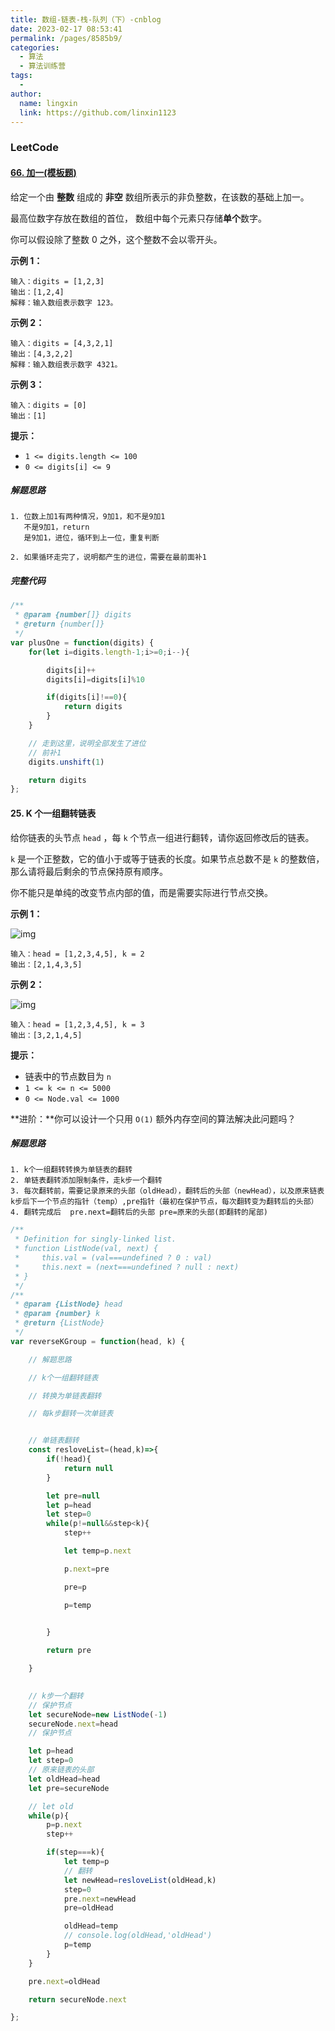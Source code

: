 ```yaml
---
title: 数组-链表-栈-队列（下）-cnblog
date: 2023-02-17 08:53:41
permalink: /pages/8585b9/
categories:
  - 算法
  - 算法训练营
tags:
  - 
author: 
  name: lingxin
  link: https://github.com/linxin1123
---
```

### LeetCode

#### [66. 加一(模板题)](https://leetcode.cn/problems/plus-one/description/)

给定一个由 **整数** 组成的 **非空** 数组所表示的非负整数，在该数的基础上加一。

最高位数字存放在数组的首位， 数组中每个元素只存储**单个**数字。

你可以假设除了整数 0 之外，这个整数不会以零开头。

 

**示例 1：**

```
输入：digits = [1,2,3]
输出：[1,2,4]
解释：输入数组表示数字 123。
```

**示例 2：**

```
输入：digits = [4,3,2,1]
输出：[4,3,2,2]
解释：输入数组表示数字 4321。
```

**示例 3：**

```
输入：digits = [0]
输出：[1]
```

 

**提示：**

- `1 <= digits.length <= 100`
- `0 <= digits[i] <= 9`



##### 解题思路

```shell
1. 位数上加1有两种情况，9加1，和不是9加1
   不是9加1，return
   是9加1，进位，循环到上一位，重复判断
   
2. 如果循环走完了，说明都产生的进位，需要在最前面补1
```



##### 完整代码

```js
/**
 * @param {number[]} digits
 * @return {number[]}
 */
var plusOne = function(digits) {
    for(let i=digits.length-1;i>=0;i--){

        digits[i]++
        digits[i]=digits[i]%10

        if(digits[i]!==0){
            return digits
        }
    }

    // 走到这里，说明全部发生了进位
    // 前补1
    digits.unshift(1)

    return digits
};
```



#### 25. K 个一组翻转链表


给你链表的头节点 `head` ，每 `k` 个节点一组进行翻转，请你返回修改后的链表。

`k` 是一个正整数，它的值小于或等于链表的长度。如果节点总数不是 `k` 的整数倍，那么请将最后剩余的节点保持原有顺序。

你不能只是单纯的改变节点内部的值，而是需要实际进行节点交换。

 

**示例 1：**

![img](https://assets.leetcode.com/uploads/2020/10/03/reverse_ex1.jpg)

```
输入：head = [1,2,3,4,5], k = 2
输出：[2,1,4,3,5]
```

**示例 2：**

![img](https://assets.leetcode.com/uploads/2020/10/03/reverse_ex2.jpg)

```
输入：head = [1,2,3,4,5], k = 3
输出：[3,2,1,4,5]
```

 

**提示：**

- 链表中的节点数目为 `n`
- `1 <= k <= n <= 5000`
- `0 <= Node.val <= 1000`

 

**进阶：**你可以设计一个只用 `O(1)` 额外内存空间的算法解决此问题吗？



##### 解题思路

```shell
1. k个一组翻转转换为单链表的翻转
2. 单链表翻转添加限制条件，走k步一个翻转
3. 每次翻转前，需要记录原来的头部（oldHead），翻转后的头部（newHead），以及原来链表k步后下一个节点的指针（temp）,pre指针（最初在保护节点，每次翻转变为翻转后的头部）
4. 翻转完成后  pre.next=翻转后的头部 pre=原来的头部(即翻转的尾部)
```

```js
/**
 * Definition for singly-linked list.
 * function ListNode(val, next) {
 *     this.val = (val===undefined ? 0 : val)
 *     this.next = (next===undefined ? null : next)
 * }
 */
/**
 * @param {ListNode} head
 * @param {number} k
 * @return {ListNode}
 */
var reverseKGroup = function(head, k) {

    // 解题思路

    // k个一组翻转链表

    // 转换为单链表翻转

    // 每k步翻转一次单链表


    // 单链表翻转
    const resloveList=(head,k)=>{
        if(!head){
            return null
        }

        let pre=null
        let p=head
        let step=0
        while(p!=null&&step<k){
            step++

            let temp=p.next

            p.next=pre

            pre=p

            p=temp

           
        }

        return pre

    }

    
    // k步一个翻转
    // 保护节点
    let secureNode=new ListNode(-1)
    secureNode.next=head
    // 保护节点

    let p=head
    let step=0
    // 原来链表的头部
    let oldHead=head
    let pre=secureNode

    // let old
    while(p){                                                                        
        p=p.next
        step++

        if(step===k){
            let temp=p
            // 翻转
            let newHead=resloveList(oldHead,k)
            step=0
            pre.next=newHead
            pre=oldHead

            oldHead=temp
            // console.log(oldHead,'oldHead')
            p=temp
        }     
    }

    pre.next=oldHead

    return secureNode.next

};
```



